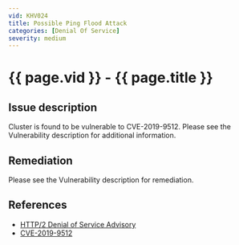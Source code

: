 ```yaml
---
vid: KHV024
title: Possible Ping Flood Attack
categories: [Denial Of Service]
severity: medium
---
```


# {{ page.vid }} - {{ page.title }}

## Issue description

Cluster is found to be vulnerable to CVE-2019-9512. Please see the Vulnerability description for additional information.

## Remediation

Please see the Vulnerability description for remediation.

## References

- [HTTP/2 Denial of Service Advisory](https://github.com/Netflix/security-bulletins/blob/master/advisories/third-party/2019-002.md)
- [CVE-2019-9512](https://cve.mitre.org/cgi-bin/cvename.cgi?name=CVE-2019-9512)